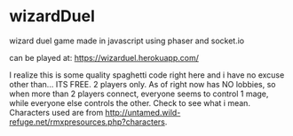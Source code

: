 # wizardDuel
wizard duel game made in javascript using phaser and socket.io

can be played at: https://wizarduel.herokuapp.com/

I realize this is some quality spaghetti code right here and i have no excuse other than... ITS FREE.
2 players only.
As of right now has NO lobbies, so when more than 2 players connect, everyone seems to control 1 mage, while everyone else controls the other. Check to see what i mean.
Characters used are from http://untamed.wild-refuge.net/rmxpresources.php?characters.

